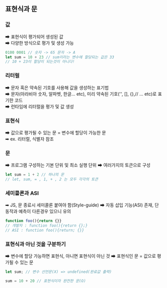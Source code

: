 ## 표현식과 문

### 값
➡ 표현식이 평가되어 생성된 값  
➡ 다양한 방식으로 평가 및 생성 가능
```js 
0100 0001 // 숫자 -> 65 문자 -> A
let sum = 10 + 23 // sum이라는 변수에 할당되는 값은 33
// 10 + 23이 할당이 되는것이 아니다!
```

### 리터럴
➡ 문자 혹은 약속된 기호를 사용해 값을 생성하는 표기법  
➡ 문자(아라비아 숫자, 알파벳, 한글... etc), 미리 약속된 기호('', [], {},// ... etc)로 표기한 코드  
➡ 런타임에 리터럴을 평가 및 값 생성

### 표현식
➡ 값으로 평가될 수 있는 문 = 변수에 할당이 가능한 문  
➡ ex. 리터럴, 식별자 참조

### 문
➡ 프로그램 구성하는 기본 단위 및 최소 실행 단위
➡ 여러가지의 토큰으로 구성
```js
let sum = 1 + 2 // 하나의 문
// let, sum, = , 1, + , 2 는 모두 각각의 토큰
```

### 세미콜론과 ASI
➡ JS, 문 종료시 세미콜론 붙여야 함(Style-guide)
➡ 자동 삽입 기능(ASI) 존재, 단 동작과 예측이 다른경우 있으니 유의

```js
function foo(){return {}}
// 개발자 : function foo(){return {};}
// ASI : function foo(){return; {}}
```

### 표현식과 아닌 것을 구분하기
➡ 변수에 할당 가능하면 표현식, 아니면 표현식이 아닌 것
➡ 표현식인 문 = 값으로 평가될 수 있는 문
```js
let sum; // 변수 선언문(X) => undefined(완료값 출력)

sum = 10 + 20 // 표현식이자 완전한 문(O)
```

